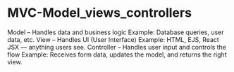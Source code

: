 # MVC-Model_views_controllers
Model – Handles data and business logic Example: Database queries, user data, etc.  View – Handles UI (User Interface) Example: HTML, EJS, React JSX — anything users see.  Controller – Handles user input and controls the flow Example: Receives form data, updates the model, and returns the right view.
